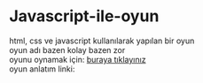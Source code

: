 # Javascript-ile-oyun
html, css ve javascript kullanılarak yapılan bir oyun  
oyun adı bazen kolay bazen zor  
oyunu oynamak için: [buraya tıklayınız](bazenkolaybazenzor.orgfree.com)    
oyun anlatım linki: 
